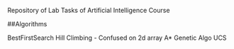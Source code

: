 Repository of Lab Tasks of Artificial Intelligence Course

##Algorithms

BestFirstSearch
Hill Climbing - Confused on 2d array
A*
Genetic Algo
UCS